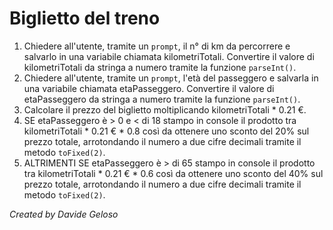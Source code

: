 # Biglietto del treno

1. Chiedere all'utente, tramite un `prompt`, il n° di km da percorrere e salvarlo in una variabile chiamata kilometriTotali. Convertire il valore di kilometriTotali da stringa a numero tramite la funzione `parseInt()`.
2. Chiedere all'utente, tramite un `prompt`, l'età del passeggero e salvarla in una variabile chiamata etaPasseggero. Convertire il valore di etaPasseggero da stringa a numero tramite la funzione `parseInt()`.
3. Calcolare il prezzo del biglietto moltiplicando kilometriTotali \* 0.21 €.
4. SE etaPasseggero è > 0 e < di 18 stampo in console il prodotto tra kilometriTotali \* 0.21 € \* 0.8 così da ottenere uno sconto del 20% sul prezzo totale, arrotondando il numero a due cifre decimali tramite il metodo `toFixed(2)`.
5. ALTRIMENTI SE etaPasseggero è > di 65 stampo in console il prodotto tra kilometriTotali \* 0.21 € \* 0.6 così da ottenere uno sconto del 40% sul prezzo totale, arrotondando il numero a due cifre decimali tramite il metodo `toFixed(2)`.

_Created by Davide Geloso_
